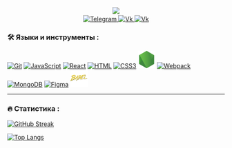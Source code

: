 <div id="header" align="center">
  <img src="https://media.giphy.com/media/v1.Y2lkPTc5MGI3NjExZjAyODE0NTI1M2RhNjcwMDIwNzU4ODM2MTMyZDU2MmEzYmM0MzdiNSZlcD12MV9pbnRlcm5hbF9naWZzX2dpZklkJmN0PWc/JIX9t2j0ZTN9S/giphy.gif" width="120"/>
</div>
<div id="badges" align="center">
  <a href="https://t.me/kurmanka">
    <img src="https://img.shields.io/badge/Telegram-2CA5E0?style=for-the-badge&logo=Telegram&logoColor=white" alt="Telegram"/>
  </a>
     <a href="mailto:rumiyakurmangazieva2001@gmail.com">
    <img src="https://img.shields.io/badge/Gmail-EB1923?style=for-the-badge&logo=gmail&logoColor=white" alt="Vk"/>
  </a>
  <a href="https://vk.com/kurmanka1">
    <img src="https://img.shields.io/badge/вконтакте-%232E87FB.svg?&style=for-the-badge&logo=vk&logoColor=white" alt="Vk"/>
  </a>
</div>

### :hammer_and_wrench: Языки и инструменты :
<div>
  <a href="https://git-scm.com/" target="_blank" rel="noreferrer"><img src="https://raw.githubusercontent.com/danielcranney/readme-generator/main/public/icons/skills/git-colored.svg" width="36" height="36" alt="Git" /></a>
    <a href="https://developer.mozilla.org/en-US/docs/Web/JavaScript" target="_blank" rel="noreferrer"><img src="https://raw.githubusercontent.com/danielcranney/readme-generator/main/public/icons/skills/javascript-colored.svg" width="36" height="36" alt="JavaScript" /></a>
  <a href="https://reactjs.org/" target="_blank" rel="noreferrer"><img src="https://raw.githubusercontent.com/danielcranney/readme-generator/main/public/icons/skills/react-colored.svg" width="36" height="36" alt="React" /></a>
  <a href="https://developer.mozilla.org/en-US/docs/Glossary/HTML5" target="_blank" rel="noreferrer"><img src="https://raw.githubusercontent.com/danielcranney/readme-generator/main/public/icons/skills/html5-colored.svg" width="36" height="36" alt="HTML" /></a>
  <a href="https://www.w3.org/TR/CSS/#css" target="_blank" rel="noreferrer"><img src="https://raw.githubusercontent.com/danielcranney/readme-generator/main/public/icons/skills/css3-colored.svg" width="36" height="36" alt="CSS3" /></a>
  <img src="https://github.com/devicons/devicon/blob/master/icons/nodejs/nodejs-original.svg" title="Git" **alt="Git" width="40" height="40"/>
  <a href="https://webpack.js.org/" target="_blank" rel="noreferrer"><img src="https://raw.githubusercontent.com/danielcranney/readme-generator/main/public/icons/skills/webpack-colored.svg" width="36" height="36" alt="Webpack" /></a>
  <a href="https://www.mongodb.com/" target="_blank" rel="noreferrer"><img src="https://raw.githubusercontent.com/danielcranney/readme-generator/main/public/icons/skills/mongodb-colored.svg" width="36" height="36" alt="MongoDB" /></a>
  <a href="https://www.figma.com/" target="_blank" rel="noreferrer"><img src="https://raw.githubusercontent.com/danielcranney/readme-generator/main/public/icons/skills/figma-colored.svg" width="33" height="33" alt="Figma" /></a>
  <img src="https://github.com/devicons/devicon/blob/master/icons/babel/babel-original.svg" title="Git" **alt="Git" height="40"/>
</div>

---

### :fire: Статистика :
[![GitHub Streak](http://github-readme-streak-stats.herokuapp.com?user=kurmanka1003&theme=dark&background=000000)](https://git.io/streak-stats)

[![Top Langs](https://github-readme-stats.vercel.app/api/top-langs/?username=kurmanka1003&layout=compact&theme=vision-friendly-dark)](https://github.com/anuraghazra/github-readme-stats)                                                                                      

